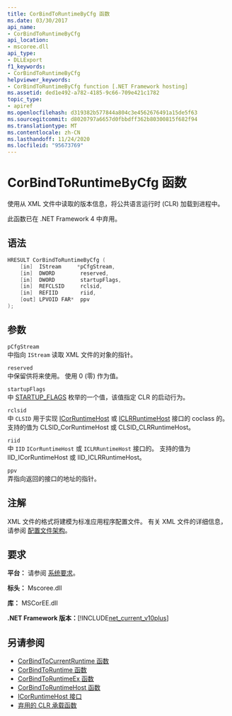 ```yaml
---
title: CorBindToRuntimeByCfg 函数
ms.date: 03/30/2017
api_name:
- CorBindToRuntimeByCfg
api_location:
- mscoree.dll
api_type:
- DLLExport
f1_keywords:
- CorBindToRuntimeByCfg
helpviewer_keywords:
- CorBindToRuntimeByCfg function [.NET Framework hosting]
ms.assetid: ded1e492-a782-4185-9c66-709e421c1782
topic_type:
- apiref
ms.openlocfilehash: d319382b577844a804c3e4562676491a15de5f63
ms.sourcegitcommit: d8020797a6657d0fbbdff362b80300815f682f94
ms.translationtype: MT
ms.contentlocale: zh-CN
ms.lasthandoff: 11/24/2020
ms.locfileid: "95673769"
---
```

# <a name="corbindtoruntimebycfg-function"></a>CorBindToRuntimeByCfg 函数

使用从 XML 文件中读取的版本信息，将公共语言运行时 (CLR) 加载到进程中。  
  
 此函数已在 .NET Framework 4 中弃用。  
  
## <a name="syntax"></a>语法  
  
```cpp  
HRESULT CorBindToRuntimeByCfg (  
    [in]  IStream     *pCfgStream,  
    [in]  DWORD        reserved,  
    [in]  DWORD        startupFlags,  
    [in]  REFCLSID     rclsid,  
    [in]  REFIID       riid,
    [out] LPVOID FAR*  ppv  
);  
```  
  
## <a name="parameters"></a>参数  

 `pCfgStream`  
 中指向 `IStream` 读取 XML 文件的对象的指针。  
  
 `reserved`  
 中保留供将来使用。 使用 0 (零) 作为值。  
  
 `startupFlags`  
 中 [STARTUP_FLAGS](startup-flags-enumeration.md) 枚举的一个值，该值指定 CLR 的启动行为。  
  
 `rclsid`  
 中 `CLSID` 用于实现 [ICorRuntimeHost](icorruntimehost-interface.md) 或 [ICLRRuntimeHost](iclrruntimehost-interface.md) 接口的 coclass 的。 支持的值为 CLSID_CorRuntimeHost 或 CLSID_CLRRuntimeHost。  
  
 `riid`  
 中 `IID` `ICorRuntimeHost` 或 `ICLRRuntimeHost` 接口的。 支持的值为 IID_ICorRuntimeHost 或 IID_ICLRRuntimeHost。  
  
 `ppv`  
 弄指向返回的接口的地址的指针。  
  
## <a name="remarks"></a>注解  

 XML 文件的格式将建模为标准应用程序配置文件。 有关 XML 文件的详细信息，请参阅 [配置文件架构](../../configure-apps/file-schema/index.md)。  
  
## <a name="requirements"></a>要求  

 **平台：** 请参阅 [系统要求](../../get-started/system-requirements.md)。  
  
 **标头：** Mscoree.dll  
  
 **库：** MSCorEE.dll  
  
 **.NET Framework 版本：**[!INCLUDE[net_current_v10plus](../../../../includes/net-current-v10plus-md.md)]  
  
## <a name="see-also"></a>另请参阅

- [CorBindToCurrentRuntime 函数](corbindtocurrentruntime-function.md)
- [CorBindToRuntime 函数](corbindtoruntime-function.md)
- [CorBindToRuntimeEx 函数](corbindtoruntimeex-function.md)
- [CorBindToRuntimeHost 函数](corbindtoruntimehost-function.md)
- [ICorRuntimeHost 接口](icorruntimehost-interface.md)
- [弃用的 CLR 承载函数](deprecated-clr-hosting-functions.md)
